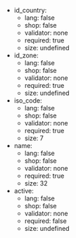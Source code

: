 * id_country:
    * lang: false
    * shop: false
    * validator: none
    * required: true
    * size: undefined
 * id_zone:
    * lang: false
    * shop: false
    * validator: none
    * required: true
    * size: undefined
 * iso_code:
    * lang: false
    * shop: false
    * validator: none
    * required: true
    * size: 7
 * name:
    * lang: false
    * shop: false
    * validator: none
    * required: true
    * size: 32
 * active:
    * lang: false
    * shop: false
    * validator: none
    * required: false
    * size: undefined
